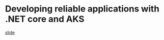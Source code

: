 # Developing reliable applications with .NET core and AKS

[slide](https://www.slideshare.net/melkio/developing-reliable-applications-with-net-core-and-aks)